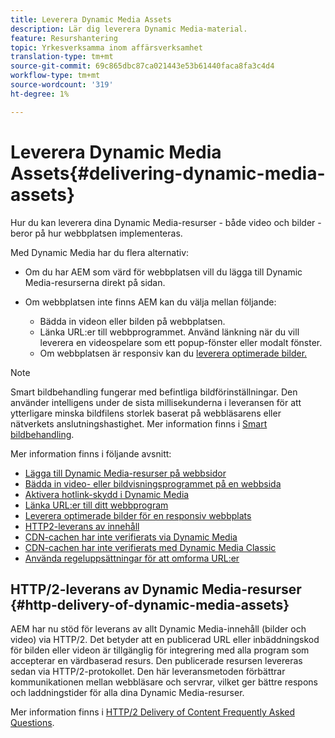 ```yaml
---
title: Leverera Dynamic Media Assets
description: Lär dig leverera Dynamic Media-material.
feature: Resurshantering
topic: Yrkesverksamma inom affärsverksamhet
translation-type: tm+mt
source-git-commit: 69c865dbc87ca021443e53b61440faca8fa3c4d4
workflow-type: tm+mt
source-wordcount: '319'
ht-degree: 1%

---
```



# Leverera Dynamic Media Assets{#delivering-dynamic-media-assets}

Hur du kan leverera dina Dynamic Media-resurser - både video och bilder - beror på hur webbplatsen implementeras.

Med Dynamic Media har du flera alternativ:

* Om du har AEM som värd för webbplatsen vill du lägga till Dynamic Media-resurserna direkt på sidan.
* Om webbplatsen inte finns AEM kan du välja mellan följande:

   * Bädda in videon eller bilden på webbplatsen.
   * Länka URL:er till webbprogrammet. Använd länkning när du vill leverera en videospelare som ett popup-fönster eller modalt fönster.
   * Om webbplatsen är responsiv kan du [leverera optimerade bilder.](/help/assets/dynamic-media/responsive-site.md)

>[!NOTE]
>
>Smart bildbehandling fungerar med befintliga bildförinställningar. Den använder intelligens under de sista millisekunderna i leveransen för att ytterligare minska bildfilens storlek baserat på webbläsarens eller nätverkets anslutningshastighet. Mer information finns i [Smart bildbehandling](/help/assets/dynamic-media/imaging-faq.md).

Mer information finns i följande avsnitt:

* [Lägga till Dynamic Media-resurser på webbsidor](/help/assets/dynamic-media/adding-dynamic-media-assets-to-pages.md)
* [Bädda in video- eller bildvisningsprogrammet på en webbsida](/help/assets/dynamic-media/embed-code.md)
* [Aktivera hotlink-skydd i Dynamic Media](/help/assets/dynamic-media/hotlink-protection.md)
* [Länka URL:er till ditt webbprogram](/help/assets/dynamic-media/linking-urls-to-yourwebapplication.md)
* [Leverera optimerade bilder för en responsiv webbplats](/help/assets/dynamic-media/responsive-site.md)
* [HTTP2-leverans av innehåll](/help/assets/dynamic-media/http2faq.md)
* [CDN-cachen har inte verifierats via Dynamic Media](/help/assets/dynamic-media/invalidate-cdn-cache-dynamic-media.md)
* [CDN-cachen har inte verifierats med Dynamic Media Classic](/help/assets/dynamic-media/invalidate-cdn-cache-dm-classic.md)
* [Använda regeluppsättningar för att omforma URL:er](/help/assets/dynamic-media/using-rulesets-to-transform-urls.md)

## HTTP/2-leverans av Dynamic Media-resurser {#http-delivery-of-dynamic-media-assets}

AEM har nu stöd för leverans av allt Dynamic Media-innehåll (bilder och video) via HTTP/2. Det betyder att en publicerad URL eller inbäddningskod för bilden eller videon är tillgänglig för integrering med alla program som accepterar en värdbaserad resurs. Den publicerade resursen levereras sedan via HTTP/2-protokollet. Den här leveransmetoden förbättrar kommunikationen mellan webbläsare och servrar, vilket ger bättre respons och laddningstider för alla dina Dynamic Media-resurser.

Mer information finns i [HTTP/2 Delivery of Content Frequently Asked Questions](/help/assets/dynamic-media/http2faq.md).
